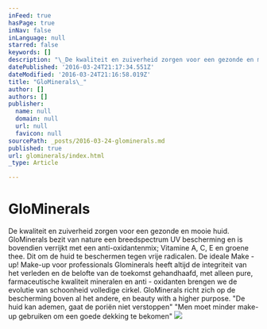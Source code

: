 ```yaml
---
inFeed: true
hasPage: true
inNav: false
inLanguage: null
starred: false
keywords: []
description: "\_De kwaliteit en zuiverheid zorgen voor een gezonde en mooie huid. GloMinerals bezit van nature een breedspectrum UV bescherming en is bovendien verrijkt met een anti-oxidantenmix; Vitamine A, C, E en groene thee. Dit om de huid te beschermen tegen vrije radicalen. De ideale Make -up!\nMake-up voor professionals\n\nGlominerals heeft altijd de integriteit van het verleden en de belofte van de toekomst gehandhaafd, met alleen pure, farmaceutische kwaliteit mineralen en anti - oxidanten brengen we de evolutie van schoonheid volledige cirkel.\n\nGloMinerals richt zich op de bescherming boven al het andere, en beauty with a higher purpose.\n \n\n\"De huid kan ademen, gaat de poriën niet verstoppen\"\n\n\"Men moet minder make-up gebruiken om een goede dekking te bekomen\"\n"
datePublished: '2016-03-24T21:17:34.551Z'
dateModified: '2016-03-24T21:16:58.019Z'
title: "GloMinerals\_"
author: []
authors: []
publisher:
  name: null
  domain: null
  url: null
  favicon: null
sourcePath: _posts/2016-03-24-glominerals.md
published: true
url: glominerals/index.html
_type: Article

---
```

# GloMinerals 

De kwaliteit en zuiverheid zorgen voor een gezonde en mooie huid. GloMinerals bezit van nature een breedspectrum UV bescherming en is bovendien verrijkt met een anti-oxidantenmix; Vitamine A, C, E en groene thee. Dit om de huid te beschermen tegen vrije radicalen. De ideale Make -up!
Make-up voor professionals
Glominerals heeft altijd de integriteit van het verleden en de belofte van de toekomst gehandhaafd, met alleen pure, farmaceutische kwaliteit mineralen en anti - oxidanten brengen we de evolutie van schoonheid volledige cirkel.
GloMinerals richt zich op de bescherming boven al het andere, en beauty with a higher purpose.
"De huid kan ademen, gaat de poriën niet verstoppen"
"Men moet minder make-up gebruiken om een goede dekking te bekomen"
![](https://the-grid-user-content.s3-us-west-2.amazonaws.com/6b3c1d14-4ab1-430d-99b5-c16850c11a20.jpg)